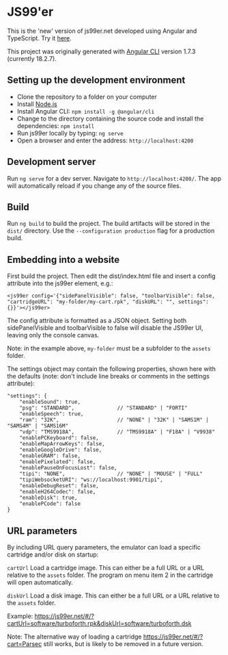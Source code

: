 # JS99'er

This is the 'new' version of js99er.net developed using Angular and TypeScript. Try it [here](https://js99er.net).

This project was originally generated with [Angular CLI](https://github.com/angular/angular-cli) version 1.7.3 (currently 18.2.7).

## Setting up the development environment

* Clone the repository to a folder on your computer
* Install [Node.js](https://nodejs.org) 
* Install Angular CLI: ``npm install -g @angular/cli``
* Change to the directory containing the source code and install the dependencies: ``npm install``
* Run js99er locally by typing: ``ng serve``
* Open a browser and enter the address: ``http://localhost:4200``

## Development server

Run `ng serve` for a dev server. Navigate to `http://localhost:4200/`. The app will automatically reload if you change any of the source files.

## Build

Run `ng build` to build the project. The build artifacts will be stored in the `dist/` directory. Use the `--configuration production` flag for a production build.

## Embedding into a website

First build the project. Then edit the dist/index.html file and insert a config attribute into the js99er element, e.g.:

```
<js99er config='{"sidePanelVisible": false, "toolbarVisible": false, "cartridgeURL": "my-folder/my-cart.rpk", "diskURL": "", settings": {}}'></js99er>
```

The config attribute is formatted as a JSON object. Setting both sidePanelVisible and toolbarVisible to false will disable the JS99er UI, leaving only the console canvas.

Note: in the example above, `my-folder` must be a subfolder to the `assets` folder.

The settings object may contain the following properties, shown here with the defaults (note: don't include line breaks or comments in the settings attribute):

```
"settings": {
    "enableSound": true,
    "psg": "STANDARD",              // "STANDARD" | "FORTI"
    "enableSpeech": true,
    "ram": "32K",                   // "NONE" | "32K" | "SAMS1M" | "SAMS4M" | "SAMS16M"
    "vdp": "TMS9918A",              // "TMS9918A" | "F18A" | "V9938"
    "enablePCKeyboard": false,
    "enableMapArrowKeys": false,
    "enableGoogleDrive": false,
    "enableGRAM": false,
    "enablePixelated": false,
    "enablePauseOnFocusLost": false,
    "tipi": "NONE",                 // "NONE" | "MOUSE" | "FULL"
    "tipiWebsocketURI": "ws://localhost:9901/tipi",
    "enableDebugReset": false,
    "enableH264Codec": false,
    "enableDisk": true,
    "enablePCode": false
}
```

## URL parameters

By including URL query parameters, the emulator can load a specific cartridge and/or disk on startup:

`cartUrl` Load a cartridge image. This can either be a full URL or a URL relative to the `assets` folder. The program on menu item 2 in the cartridge will open automatically.

`diskUrl` Load a disk image. This can either be a full URL or a URL relative to the `assets` folder.

Example: https://js99er.net/#/?cartUrl=software/turboforth.rpk&diskUrl=software/turboforth.dsk

Note: The alternative way of loading a cartridge https://js99er.net/#/?cart=Parsec still works, but is likely to be removed in a future version.
